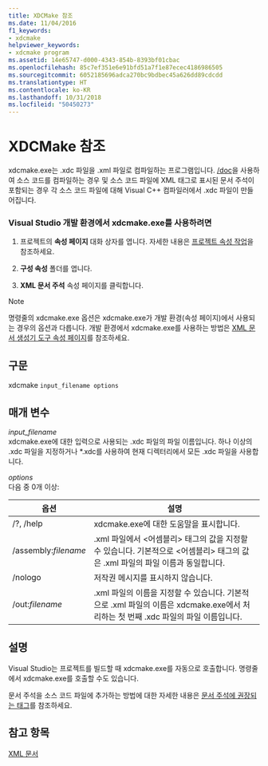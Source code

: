 ```yaml
---
title: XDCMake 참조
ms.date: 11/04/2016
f1_keywords:
- xdcmake
helpviewer_keywords:
- xdcmake program
ms.assetid: 14e65747-d000-4343-854b-8393bf01cbac
ms.openlocfilehash: 85c7ef351e6e91bfd51a7f1e87ecec4186986505
ms.sourcegitcommit: 6052185696adca270bc9bdbec45a626dd89cdcdd
ms.translationtype: HT
ms.contentlocale: ko-KR
ms.lasthandoff: 10/31/2018
ms.locfileid: "50450273"
---
```

# <a name="xdcmake-reference"></a>XDCMake 참조

xdcmake.exe는 .xdc 파일을 .xml 파일로 컴파일하는 프로그램입니다. [/doc](../build/reference/doc-process-documentation-comments-c-cpp.md)을 사용하여 소스 코드를 컴파일하는 경우 및 소스 코드 파일에 XML 태그로 표시된 문서 주석이 포함되는 경우 각 소스 코드 파일에 대해 Visual C++ 컴파일러에서 .xdc 파일이 만들어집니다.

### <a name="to-use-xdcmakeexe-in-the-visual-studio-development-environment"></a>Visual Studio 개발 환경에서 xdcmake.exe를 사용하려면

1. 프로젝트의 **속성 페이지** 대화 상자를 엽니다. 자세한 내용은 [프로젝트 속성 작업](../ide/working-with-project-properties.md)을 참조하세요.

1. **구성 속성** 폴더를 엽니다.

1. **XML 문서 주석** 속성 페이지를 클릭합니다.

> [!NOTE]
>  명령줄의 xdcmake.exe 옵션은 xdcmake.exe가 개발 환경(속성 페이지)에서 사용되는 경우의 옵션과 다릅니다. 개발 환경에서 xdcmake.exe를 사용하는 방법은 [XML 문서 생성기 도구 속성 페이지](../ide/xml-document-generator-tool-property-pages.md)를 참조하세요.

## <a name="syntax"></a>구문

xdcmake `input_filename options`

## <a name="parameters"></a>매개 변수

*input_filename*<br/>
xdcmake.exe에 대한 입력으로 사용되는 .xdc 파일의 파일 이름입니다. 하나 이상의 .xdc 파일을 지정하거나 *.xdc를 사용하여 현재 디렉터리에서 모든 .xdc 파일을 사용합니다.

*options*<br/>
다음 중 0개 이상:

|옵션|설명|
|------------|-----------------|
|/?, /help|xdcmake.exe에 대한 도움말을 표시합니다.|
|/assembly:*filename*|.xml 파일에서 \<어셈블리> 태그의 값을 지정할 수 있습니다.  기본적으로 \<어셈블리> 태그의 값은 .xml 파일의 파일 이름과 동일합니다.|
|/nologo|저작권 메시지를 표시하지 않습니다.|
|/out:*filename*|.xml 파일의 이름을 지정할 수 있습니다.  기본적으로 .xml 파일의 이름은 xdcmake.exe에서 처리하는 첫 번째 .xdc 파일의 파일 이름입니다.|

## <a name="remarks"></a>설명

Visual Studio는 프로젝트를 빌드할 때 xdcmake.exe를 자동으로 호출합니다. 명령줄에서 xdcmake.exe를 호출할 수도 있습니다.

문서 주석을 소스 코드 파일에 추가하는 방법에 대한 자세한 내용은 [문서 주석에 권장되는 태그](../ide/recommended-tags-for-documentation-comments-visual-cpp.md)를 참조하세요.

## <a name="see-also"></a>참고 항목

[XML 문서](../ide/xml-documentation-visual-cpp.md)